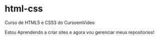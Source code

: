 # html-css
 Curso de HTML5 e CSS3 do CursoemVideo

 Estou Aprendendo a criar sites e agora vou gerenciar meus repositorios!
